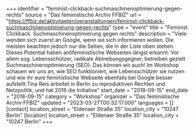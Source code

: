 +++
identifier = "feminist-clickback-suchmaschinenoptimierung-gegen-rechts"
source = "Das feministische Archiv FFBIZ"
url = "https://ffbiz.de/aktivitaeten/veranstaltungen/feminist-clickback-suchmaschinenoptimierung-gegen-rechts"
type = "event"
title = "Feminist Clickback. Suchmaschinenoptimierung gegen rechts"
description = "Viele wenden sich zuerst an Google, wenn sie sich informieren wollen. Die meisten beachten jedoch nur die Seiten, die in der Liste oben stehen. Dieses Potential haben antifeministische Webseiten längst erkannt: Vor allem sog. Lebensschützer, radikale Abtreibungsgegner, betreiben gezielt Suchmaschinenoptimierung (SEO). Das können wir auch! Im Workshop schauen wir uns an, wie SEO funktioniert, wie Lebensschützer sie nutzen und wie ihr eure feministische Webseite ebenfalls bei Google besser aufstellt.Tina Reis arbeitet in Berlin zu reproduktiven Rechten und Netzpolitik, und hat 2016 die Initiative"
start_date = "2018-09-15"
end_date = "2018-09-15"
category = "Workshop"
organizer = "Das feministische Archiv FFBIZ"
updated = "2023-03-27T00:32:17.000"
languages = []
[contact]
location_street = "Eldenaer Straße 35"
location_city = "10247 Berlin"
[location]
location_street = "Eldenaer Straße 35"
location_city = "10247 Berlin"
+++